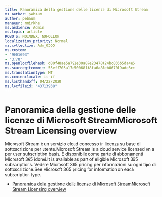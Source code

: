 ```yaml
---
title: Panoramica della gestione delle licenze di Microsoft Stream
ms.author: pebaum
author: pebaum
manager: mnirkhe
ms.audience: Admin
ms.topic: article
ROBOTS: NOINDEX, NOFOLLOW
localization_priority: Normal
ms.collection: Adm_O365
ms.custom:
- "9001693"
- "3770"
ms.openlocfilehash: d80f48ae5a791e30a85e23478424bc836b5da4e6
ms.sourcegitcommit: 55eff703a17e500681d8fa6a87eb067019ade3cc
ms.translationtype: MT
ms.contentlocale: it-IT
ms.lasthandoff: 04/22/2020
ms.locfileid: "43713938"
---
```

# <a name="microsoft-stream-licensing-overview"></a><span data-ttu-id="2dc55-102">Panoramica della gestione delle licenze di Microsoft Stream</span><span class="sxs-lookup"><span data-stu-id="2dc55-102">Microsoft Stream Licensing overview</span></span>

<span data-ttu-id="2dc55-103">Microsoft Stream è un servizio cloud concesso in licenza su base di sottoscrizione per utente.</span><span class="sxs-lookup"><span data-stu-id="2dc55-103">Microsoft Stream is a cloud service licensed on a per user subscription basis.</span></span> <span data-ttu-id="2dc55-104">È disponibile come parte di abbonamenti Microsoft 365 idonei.</span><span class="sxs-lookup"><span data-stu-id="2dc55-104">It is available as part of eligible Microsoft 365 subscriptions.</span></span> <span data-ttu-id="2dc55-105">Vedere Microsoft 365 pricing per informazioni su ogni tipo di sottoscrizione.</span><span class="sxs-lookup"><span data-stu-id="2dc55-105">See Microsoft 365 pricing for information on each subscription type.</span></span>

- [<span data-ttu-id="2dc55-106">Panoramica della gestione delle licenze di Microsoft Stream</span><span class="sxs-lookup"><span data-stu-id="2dc55-106">Microsoft Stream Licensing overview</span></span>](https://docs.microsoft.com/stream/license-overview)